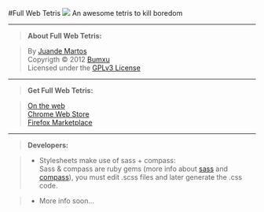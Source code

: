 #Full Web Tetris  ![](https://github.com/Bumxu/FullWebTetris/blob/master/_chrome/icon_16.png?raw=true)
An awesome tetris to kill boredom

- - - 

> **About Full Web Tetris:**

> By [Juande Martos](https://twitter.com/GeorgeCzabania)  
Copyrigth &copy; 2012 [Bumxu](http://bumxu.com/)  
Licensed under the [GPLv3 License](http://www.gnu.org/licenses/gpl-3.0.html)

- - -

> **Get Full Web Tetris:**  

> [On the web](http://fullwebtetris.bumxu.com/)  
[Chrome Web Store](https://chrome.google.com/webstore/detail/ieicmdpibfnjbmjolkmohnelljmjomoj)  
[Firefox Marketplace](https://marketplace.mozilla.org/app/fullwebtetris)

- - -

> **Developers:**  

> * Stylesheets make use of sass + compass:  
Sass & compass are ruby gems (more info about [sass](http://sass-lang.com) and [compass](http://compass-style.org/)), you must edit .scss files and later generate the .css code.

> * More info soon...